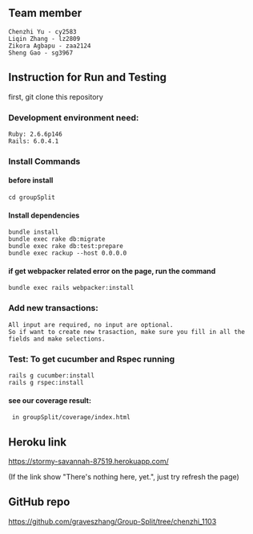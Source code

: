 ## Team member 
    Chenzhi Yu - cy2583
    Liqin Zhang - lz2809
    Zikora Agbapu - zaa2124
    Sheng Gao - sg3967

## Instruction for Run and Testing

first, git clone this repository

### Development environment need:
```
Ruby: 2.6.6p146
Rails: 6.0.4.1
```

### Install Commands

#### before install
    cd groupSplit

#### Install dependencies
```
bundle install
bundle exec rake db:migrate
bundle exec rake db:test:prepare
bundle exec rackup --host 0.0.0.0
```

#### if get webpacker related error on the page, run the command
```
bundle exec rails webpacker:install
```

### Add new transactions:
    All input are required, no input are optional.
    So if want to create new trasaction, make sure you fill in all the fields and make selections.

### Test: To get cucumber and Rspec running 
```
rails g cucumber:install
rails g rspec:install
```

#### see our coverage result: 
     in groupSplit/coverage/index.html
     
     
## Heroku link
https://stormy-savannah-87519.herokuapp.com/

(If the link show "There's nothing here, yet.", just try refresh the page)

## 
## GitHub repo
https://github.com/graveszhang/Group-Split/tree/chenzhi_1103


